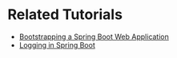 # Related Tutorials

- [Bootstrapping a Spring Boot Web Application](https://springexamples.com/bootstrapping-web-application/)
- [Logging in Spring Boot](https://springexamples.com/spring-boot-logging/)
